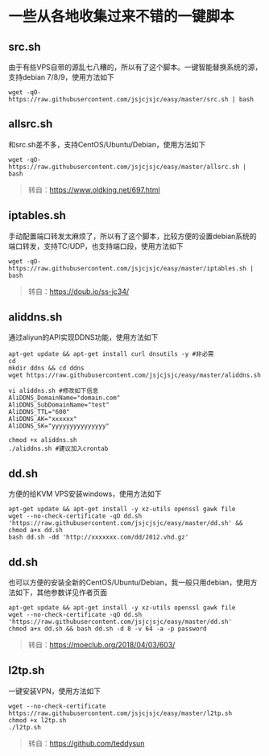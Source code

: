 

# 一些从各地收集过来不错的一键脚本


## src.sh
由于有些VPS自带的源乱七八糟的，所以有了这个脚本。一键智能替换系统的源，支持debian 7/8/9，使用方法如下
```
wget -qO- https://raw.githubusercontent.com/jsjcjsjc/easy/master/src.sh | bash
```
## allsrc.sh
和src.sh差不多，支持CentOS/Ubuntu/Debian，使用方法如下
```
wget -qO- https://raw.githubusercontent.com/jsjcjsjc/easy/master/allsrc.sh | bash
```
> 转自：https://www.oldking.net/697.html

## iptables.sh
手动配置端口转发太麻烦了，所以有了这个脚本，比较方便的设置debian系统的端口转发，支持TC/UDP，也支持端口段，使用方法如下
```
wget -qO- https://raw.githubusercontent.com/jsjcjsjc/easy/master/iptables.sh | bash
```
> 转自：https://doub.io/ss-jc34/

## aliddns.sh
通过aliyun的API实现DDNS功能，使用方法如下
```
apt-get update && apt-get install curl dnsutils -y #非必需
cd
mkdir ddns && cd ddns
wget https://raw.githubusercontent.com/jsjcjsjc/easy/master/aliddns.sh

vi aliddns.sh #修改如下信息
AliDDNS_DomainName="domain.com"
AliDDNS_SubDomainName="test"
AliDDNS_TTL="600"
AliDDNS_AK="xxxxxx"
AliDDNS_SK="yyyyyyyyyyyyyyy"

chmod +x aliddns.sh
./aliddns.sh #建议加入crontab
```

## dd.sh
方便的给KVM VPS安装windows，使用方法如下
```
apt-get update && apt-get install -y xz-utils openssl gawk file
wget --no-check-certificate -qO dd.sh 'https://raw.githubusercontent.com/jsjcjsjc/easy/master/dd.sh' && chmod a+x dd.sh
bash dd.sh -dd 'http://xxxxxxx.com/dd/2012.vhd.gz'
```


## dd.sh
也可以方便的安装全新的CentOS/Ubuntu/Debian，我一般只用debian，使用方法如下，其他参数详见作者页面
```
apt-get update && apt-get install -y xz-utils openssl gawk file
wget --no-check-certificate -qO dd.sh 'https://raw.githubusercontent.com/jsjcjsjc/easy/master/dd.sh'
chmod a+x dd.sh && bash dd.sh -d 8 -v 64 -a -p password
```
> 转自：https://moeclub.org/2018/04/03/603/

## l2tp.sh
一键安装VPN，使用方法如下
```
wget --no-check-certificate https://raw.githubusercontent.com/jsjcjsjc/easy/master/l2tp.sh
chmod +x l2tp.sh
./l2tp.sh
```
> 转自：https://github.com/teddysun
